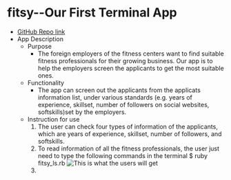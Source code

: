 # fitsy--Our First Terminal App
* [GitHub Repo link](https://github.com/Joshua-Tu/FITSY-PROJECT)
* App Description
  * Purpose
    * The foreign employers of the fitness centers want to find suitable fitness professionals for their growing business. Our app is to help the employers screen the applicants to get the most suitable ones.
  * Functionality
    * The app can screen out the applicants from the applicats information list, under various standards (e.g. years of experience, skillset, number of followers on social websites, softskills)set by the employers.
  * Instruction for use
    1. The user can check four types of information of the applicants, which are years of experience, skillset, number of followers, and softskills.
    2. To read information of all the fitness professionals, the user just need to type the following commands in the terminal
    $ ruby fitsy_ls.rb
    ![This is what the users will get](https://avatars3.githubusercontent.com/u/47619573?s=460&v=4)
    3. 